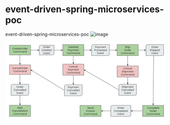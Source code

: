 # event-driven-spring-microservices-poc
event-driven-spring-microservices-poc
![image](https://github.com/MadhanChiluka/event-driven-spring-microservices-poc/assets/30656287/2526dc14-b75b-4b2e-b423-7617dac8f5e2)

![Create Order, Process & Ship](image.png)
